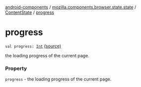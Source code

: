 [android-components](../../index.md) / [mozilla.components.browser.state.state](../index.md) / [ContentState](index.md) / [progress](./progress.md)

# progress

`val progress: `[`Int`](https://kotlinlang.org/api/latest/jvm/stdlib/kotlin/-int/index.html) [(source)](https://github.com/mozilla-mobile/android-components/blob/master/components/browser/state/src/main/java/mozilla/components/browser/state/state/ContentState.kt#L33)

the loading progress of the current page.

### Property

`progress` - the loading progress of the current page.